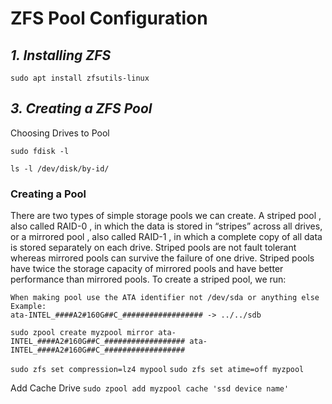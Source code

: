 # ZFS Pool Configuration
## _**1. Installing ZFS**_
```sudo apt install zfsutils-linux```

## _**3. Creating a ZFS Pool**_
Choosing Drives to Pool

```sudo fdisk -l```

```ls -l /dev/disk/by-id/```
### Creating a Pool

There are two types of simple storage pools we can create. A striped pool , also called RAID-0 , in which the data is stored in “stripes” across all drives, or a mirrored pool , also called RAID-1 , in which a complete copy of all data is stored separately on each drive. Striped pools are not fault tolerant whereas mirrored pools can survive the failure of one drive. Striped pools have twice the storage capacity of mirrored pools and have better performance than mirrored pools.
To create a striped pool, we run:

```
When making pool use the ATA identifier not /dev/sda or anything else
Example:
ata-INTEL_####A2#160G##C_################## -> ../../sdb
```


```sudo zpool create myzpool mirror ata-INTEL_####A2#160G##C_################## ata-INTEL_####A2#160G##C_##################```

```sudo zfs set compression=lz4 mypool```
```sudo zfs set atime=off myzpool```

Add Cache Drive
```sudo zpool add myzpool cache 'ssd device name'```


